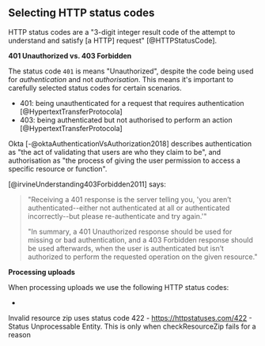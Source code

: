 ## Selecting HTTP status codes

HTTP status codes are a "3-digit integer result code of the attempt to understand and satisfy \[a HTTP\] request" [@HTTPStatusCode].

**401 Unauthorized vs. 403 Forbidden**

The status code `401` is means "Unauthorized", despite the code being used for _authentication_ and not _authorisation_. This means it's important to carefully selected status codes for certain scenarios.

-   401: being unauthenticated for a request that requires authentication [@HypertextTransferProtocola]
-   403: being authenticated but not authorised to perform an action [@HypertextTransferProtocola]

Okta [-@oktaAuthenticationVsAuthorization2018] describes authentication as
"the act of validating that users are who they claim to be",
and authorisation as "the process of giving the user permission to access a specific resource or function".

[@irvineUnderstanding403Forbidden2011] says:

> "Receiving a 401 response is the server telling you, 'you aren’t authenticated--either not authenticated at all or authenticated incorrectly--but please re-authenticate and try again.'"
>
> "In summary, a 401 Unauthorized response should be used for missing or bad authentication, and a 403 Forbidden response should be used afterwards, when the user is authenticated but isn’t authorized to perform the requested operation on the given resource."

<!-- Sources: (TODO)

-   https://stackoverflow.com/questions/3297048/403-forbidden-vs-401-unauthorized-http-responses
-   https://httpstatuses.com/401
-   https://httpstatuses.com/403
-   https://tools.ietf.org/html/rfc2616#section-10.4.2 -->

**Processing uploads**

When processing uploads we use the following HTTP status codes:

-

Invalid resource zip uses status code 422 - https://httpstatuses.com/422 - Status Unprocessable Entity. This is only when checkResourceZip fails for a reason
